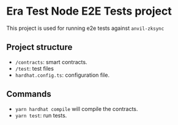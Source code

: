 # Era Test Node E2E Tests project

This project is used for running e2e tests against `anvil-zksync`

## Project structure

- `/contracts`: smart contracts.
- `/test`: test files
- `hardhat.config.ts`: configuration file.

## Commands

- `yarn hardhat compile` will compile the contracts.
- `yarn test`: run tests.
